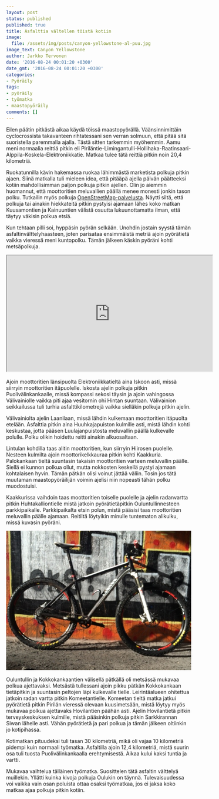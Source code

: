 ```yaml
---
layout: post
status: published
published: true
title: Asfalttia vältellen töistä kotiin
image:
  file: /assets/img/posts/canyon-yellowstone-al-puu.jpg
image_text: Canyon Yellowstone
author: Jarkko Tervonen
date: '2016-08-24 00:01:20 +0300'
date_gmt: '2016-08-24 00:01:20 +0300'
categories:
- Pyöräily
tags:
- pyöräily
- työmatka
- maastopyöräily
comments: []
---
```

Eilen päätin pitkästä aikaa käydä töissä maastopyörällä. Väänsinnimittäin cyclocrossista takavanteen rihtatessani sen verran solmuun, että pitää sitä suoristella paremmalla ajalla. Tästä sitten tarkemmin myöhemmin. Aamu meni normaalia reittiä pitkin eli Piriläntie-Limingantulli-Hollihaka-Raatinsaari-Alppila-Koskela-Elektroniikkatie. Matkaa tulee tätä reittiä pitkin noin 20,4 kilometriä.

Ruokatunnilla kävin hakemassa ruokaa lähimmästä marketista polkuja pitkin ajaen. Siinä matkalla tuli mieleen idea, että pitääpä ajella päivän päätteeksi kotiin mahdollisimman paljon polkuja pitkin ajellen. Olin jo aiemmin huomannut, että moottoritien meluvallien päällä menee monesti jonkin tason polku. Tutkailin myös polkuja [OpenStreetMap-palvelusta](https://www.openstreetmap.org/). Näytti siltä, että polkuja tai ainakin hiekkateitä pitkin pystyisi ajamaan lähes koko matkan Kuusamontien ja Kainuuntien välistä osuutta lukuunottamatta ilman, että täytyy väkisin polkua etsiä.

Kun tehtaan pilli soi, hyppäsin pyörän selkään. Unohdin jostain syystä tämän asfaltinvälttelyhaasteen, joten parisataa ensimmäistä metriä ajoin pyörätietä vaikka vieressä meni kuntopolku. Tämän jälkeen käskin pyöräni kohti metsäpolkuja.

<amp-iframe width="560" height="315" sandbox="allow-scripts allow-same-origin" layout="responsive" src="https://www.strava.com/activities/686123891/embed/6ba77b4ec4c02fb9c7f791c39219c22636987d30">
  <noscript><iframe src="https://www.strava.com/activities/686123891/embed/6ba77b4ec4c02fb9c7f791c39219c22636987d30" width="560" height="315"></iframe></noscript>
</amp-iframe>

Ajoin moottoritien länsipuolta Elektroniikkatieltä aina Iskoon asti, missä siirryin moottoritien itäpuolelle. Iskosta ajelin polkuja pitkin Puolivälinkankaalle, missä kompassi sekosi täysin ja ajoin vahingossa Välivainiolle vaikka piti ajaa vesitornin ohi Hintan suuntaan. Välivainion seikkailussa tuli turhia asfalttikilometrejä vaikka sielläkin polkuja pitkin ajelin.

Välivainiolta ajelin Laanilaan, missä lähdin kulkemaan moottoritien itäpuolta etelään. Asfalttia pitkin aina Huuhkajapuiston kulmille asti, mistä lähdin kohti keskustaa, jotta pääsen Luulajanpuistosta meluvallin päällä kulkevalle polulle. Polku olikin hoidettu reitti ainakin alkuosaltaan.

Lintulan kohdilla taas alitin moottoritien, kun siirryin Hiirosen puolelle. Nesteen kulmilta ajoin moottorikelkkauraa pitkin kohti Kaakkuria. Palokankaan tieltä suuntasin takaisin moottoritien varteen meluvallin päälle. Siellä ei kunnon polkua ollut, mutta nokkosten keskellä pystyi ajamaan kohtalaisen hyvin. Tämän pätkän olisi voinut jättää väliin. Tosin jos tätä muutaman maastopyöräilijän voimin ajelisi niin nopeasti tähän polku muodostuisi.

Kaakkurissa vaihdoin taas moottoritien toiselle puolelle ja ajelin radanvartta pitkin Huhtakalliontielle mistä jatkoin pyörätietäpitkin Ouluntullinnesteen parkkipaikalle. Parkkipaikalta etsin polun, mistä pääsisi taas moottoritien meluvallin päälle ajamaan. Reitiltä löytyikin minulle tuntematon alikulku, missä kuvasin pyöräni.

<amp-img src="/assets/img/posts/canyon-yellowstone-al-tunneli.jpg" alt="Canyon Yellowstone AL - Tunneli" width="4" height="3" layout="responsive">
  <noscript><img src="/assets/img/posts/canyon-yellowstone-al-tunneli.jpg" alt="Canyon Yellowstone AL - Tunneli" /></noscript>
</amp-img>

Ouluntullin ja Kokkokankaantien välisellä pätkällä oli metsässä mukavaa polkua ajettavaksi. Metsästä tullessani ajoin pikku pätkän Kokkokankaan tietäpitkin ja suuntasin peltojen läpi kulkevalle tielle. Leirintäalueen ohitettua jatkoin radan vartta pitkin Komeetantielle. Komeetan tieltä matka jatkui pyörätietä pitkin Pirilän vieressä olevaan kuusimetsään, mistä löytyy myös mukavaa polkua ajettavaks Hovilantien päähän asti. Ajelin Hovilantietä pitkin terveyskeskuksen kulmille, mistä pääsinkin polkuja pitkin Sarkkirannan Siwan lähelle asti. Vähän pyörätietä ja pari polkua ja tämän jälkeen oltiinkin jo kotipihassa.

Kotimatkan pituudeksi tuli tasan 30 kilometriä, mikä oli vajaa 10 kilometriä pidempi kuin normaali työmatka. Asfaltilla ajoin 12,4 kilometriä, mistä suurin osa tuli tuosta Puolivälinkankaalla erehtymisestä. Aikaa kului kaksi tuntia ja vartti.

Mukavaa vaihtelua tälläinen työmatka. Suosittelen tätä asfaltin välttelyä muillekin. Yllätti kuinka kivoja polkuja Oulukin on täynnä. Tulevaisuudessa voi vaikka vain osan poluista ottaa osaksi työmatkaa, jos ei jaksa koko matkaa ajaa polkuja pitkin kotiin.
